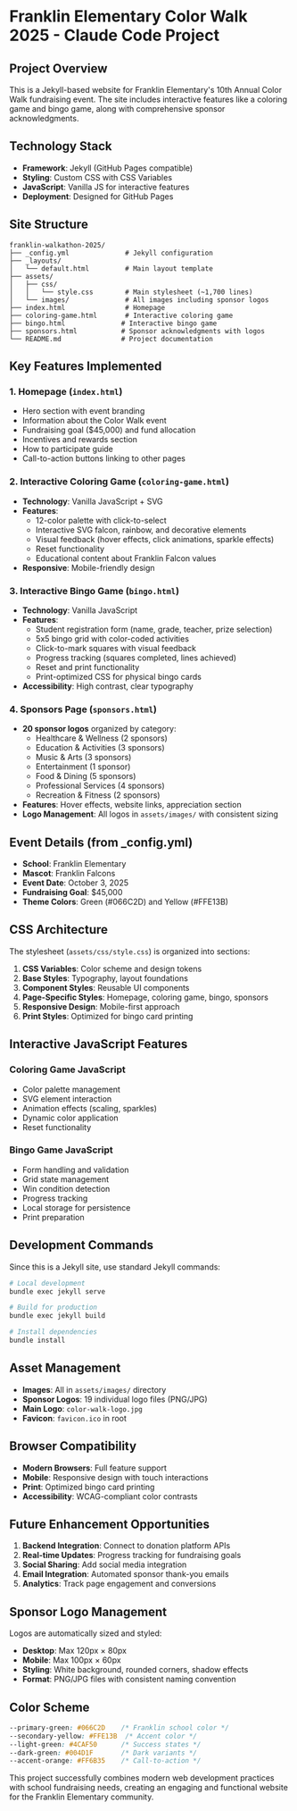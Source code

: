 # Franklin Elementary Color Walk 2025 - Claude Code Project

## Project Overview
This is a Jekyll-based website for Franklin Elementary's 10th Annual Color Walk fundraising event. The site includes interactive features like a coloring game and bingo game, along with comprehensive sponsor acknowledgments.

## Technology Stack
- **Framework**: Jekyll (GitHub Pages compatible)
- **Styling**: Custom CSS with CSS Variables
- **JavaScript**: Vanilla JS for interactive features
- **Deployment**: Designed for GitHub Pages

## Site Structure
```
franklin-walkathon-2025/
├── _config.yml              # Jekyll configuration
├── _layouts/
│   └── default.html         # Main layout template
├── assets/
│   ├── css/
│   │   └── style.css        # Main stylesheet (~1,700 lines)
│   └── images/              # All images including sponsor logos
├── index.html               # Homepage
├── coloring-game.html       # Interactive coloring game
├── bingo.html              # Interactive bingo game
├── sponsors.html           # Sponsor acknowledgments with logos
└── README.md               # Project documentation
```

## Key Features Implemented

### 1. Homepage (`index.html`)
- Hero section with event branding
- Information about the Color Walk event
- Fundraising goal ($45,000) and fund allocation
- Incentives and rewards section
- How to participate guide
- Call-to-action buttons linking to other pages

### 2. Interactive Coloring Game (`coloring-game.html`)
- **Technology**: Vanilla JavaScript + SVG
- **Features**:
  - 12-color palette with click-to-select
  - Interactive SVG falcon, rainbow, and decorative elements
  - Visual feedback (hover effects, click animations, sparkle effects)
  - Reset functionality
  - Educational content about Franklin Falcon values
- **Responsive**: Mobile-friendly design

### 3. Interactive Bingo Game (`bingo.html`)
- **Technology**: Vanilla JavaScript
- **Features**:
  - Student registration form (name, grade, teacher, prize selection)
  - 5x5 bingo grid with color-coded activities
  - Click-to-mark squares with visual feedback
  - Progress tracking (squares completed, lines achieved)
  - Reset and print functionality
  - Print-optimized CSS for physical bingo cards
- **Accessibility**: High contrast, clear typography

### 4. Sponsors Page (`sponsors.html`)
- **20 sponsor logos** organized by category:
  - Healthcare & Wellness (2 sponsors)
  - Education & Activities (3 sponsors)
  - Music & Arts (3 sponsors)
  - Entertainment (1 sponsor)
  - Food & Dining (5 sponsors)
  - Professional Services (4 sponsors)
  - Recreation & Fitness (2 sponsors)
- **Features**: Hover effects, website links, appreciation section
- **Logo Management**: All logos in `assets/images/` with consistent sizing

## Event Details (from _config.yml)
- **School**: Franklin Elementary
- **Mascot**: Franklin Falcons
- **Event Date**: October 3, 2025
- **Fundraising Goal**: $45,000
- **Theme Colors**: Green (#066C2D) and Yellow (#FFE13B)

## CSS Architecture
The stylesheet (`assets/css/style.css`) is organized into sections:
1. **CSS Variables**: Color scheme and design tokens
2. **Base Styles**: Typography, layout foundations
3. **Component Styles**: Reusable UI components
4. **Page-Specific Styles**: Homepage, coloring game, bingo, sponsors
5. **Responsive Design**: Mobile-first approach
6. **Print Styles**: Optimized for bingo card printing

## Interactive JavaScript Features

### Coloring Game JavaScript
- Color palette management
- SVG element interaction
- Animation effects (scaling, sparkles)
- Dynamic color application
- Reset functionality

### Bingo Game JavaScript
- Form handling and validation
- Grid state management
- Win condition detection
- Progress tracking
- Local storage for persistence
- Print preparation

## Development Commands
Since this is a Jekyll site, use standard Jekyll commands:
```bash
# Local development
bundle exec jekyll serve

# Build for production
bundle exec jekyll build

# Install dependencies
bundle install
```

## Asset Management
- **Images**: All in `assets/images/` directory
- **Sponsor Logos**: 19 individual logo files (PNG/JPG)
- **Main Logo**: `color-walk-logo.jpg`
- **Favicon**: `favicon.ico` in root

## Browser Compatibility
- **Modern Browsers**: Full feature support
- **Mobile**: Responsive design with touch interactions
- **Print**: Optimized bingo card printing
- **Accessibility**: WCAG-compliant color contrasts

## Future Enhancement Opportunities
1. **Backend Integration**: Connect to donation platform APIs
2. **Real-time Updates**: Progress tracking for fundraising goals
3. **Social Sharing**: Add social media integration
4. **Email Integration**: Automated sponsor thank-you emails
5. **Analytics**: Track page engagement and conversions

## Sponsor Logo Management
Logos are automatically sized and styled:
- **Desktop**: Max 120px × 80px
- **Mobile**: Max 100px × 60px
- **Styling**: White background, rounded corners, shadow effects
- **Format**: PNG/JPG files with consistent naming convention

## Color Scheme
```css
--primary-green: #066C2D    /* Franklin school color */
--secondary-yellow: #FFE13B  /* Accent color */
--light-green: #4CAF50      /* Success states */
--dark-green: #004D1F       /* Dark variants */
--accent-orange: #FF6B35    /* Call-to-action */
```

This project successfully combines modern web development practices with school fundraising needs, creating an engaging and functional website for the Franklin Elementary community.